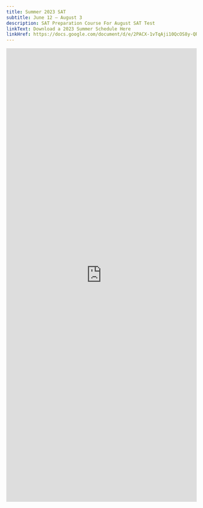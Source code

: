 ```yaml
---
title: Summer 2023 SAT
subtitle: June 12 – August 3
description: SAT Preparation Course For August SAT Test
linkText: Download a 2023 Summer Schedule Here
linkHref: https://docs.google.com/document/d/e/2PACX-1vTqAji10QcOS8y-QRjSsUoHmhPHfUerVZM8zXoZ1EO1gHn47Ha4o0PNbE8jjdD_pR9va0z8tt5dcI_9/pub
---
```

<iframe width='100%' height='1200' style='border:none;' src="https://docs.google.com/document/d/e/2PACX-1vTqAji10QcOS8y-QRjSsUoHmhPHfUerVZM8zXoZ1EO1gHn47Ha4o0PNbE8jjdD_pR9va0z8tt5dcI_9/pub?embedded=true"></iframe>